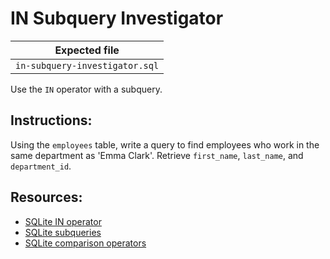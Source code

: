 # IN Subquery Investigator

| Expected file |
| ------------- |
| `in-subquery-investigator.sql` |

Use the `IN` operator with a subquery.

## Instructions:

Using the `employees` table, write a query to find employees who work in the same department as 'Emma Clark'. Retrieve `first_name`, `last_name`, and `department_id`.

## Resources:

- [SQLite IN operator](https://www.sqlite.org/lang_expr.html#in_op)
- [SQLite subqueries](https://www.sqlite.org/lang_select.html#subqueries) 
- [SQLite comparison operators](https://www.sqlite.org/lang_expr.html#binaryops)